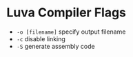 # Luva Compiler Flags

-	`-o [filename]`		specify output filename
-	`-c`				disable linking
-	`-S`				generate assembly code